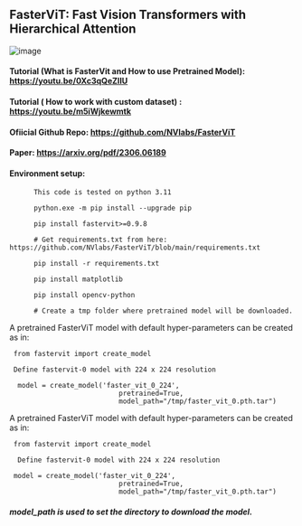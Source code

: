 ## FasterViT: Fast Vision Transformers with Hierarchical Attention

![image](https://github.com/AarohiSingla/FasterViT/assets/60029146/35e7d081-0f4c-49af-bf03-73aaa70b2c7e)

#### Tutorial (What is FasterVit and How to use Pretrained Model): https://youtu.be/0Xc3qQeZlIU

#### Tutorial ( How to work with custom dataset) : https://youtu.be/m5iWjkewmtk


#### Ofiicial Github Repo: https://github.com/NVlabs/FasterViT

#### Paper: https://arxiv.org/pdf/2306.06189

#### Environment setup: 
          This code is tested on python 3.11
          
          python.exe -m pip install --upgrade pip
          
          pip install fastervit>=0.9.8
          
          # Get requirements.txt from here:   https://github.com/NVlabs/FasterViT/blob/main/requirements.txt
          
          pip install -r requirements.txt
          
          pip install matplotlib
          
          pip install opencv-python
          
          # Create a tmp folder where pretrained model will be downloaded.

A pretrained FasterViT model with default hyper-parameters can be created as in:

     from fastervit import create_model
     
     Define fastervit-0 model with 224 x 224 resolution
     
      model = create_model('faster_vit_0_224', 
                               pretrained=True,
                               model_path="/tmp/faster_vit_0.pth.tar")

A pretrained FasterViT model with default hyper-parameters can be created as in:

     from fastervit import create_model
     
      Define fastervit-0 model with 224 x 224 resolution
     
     model = create_model('faster_vit_0_224', 
                               pretrained=True,
                               model_path="/tmp/faster_vit_0.pth.tar")




##### model_path is used to set the directory to download the model.
